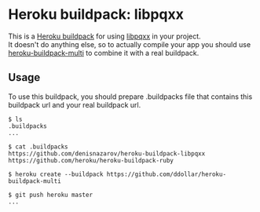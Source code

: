 Heroku buildpack: libpqxx
=======================

This is a [Heroku buildpack](http://devcenter.heroku.com/articles/buildpacks) for using [libpqxx](http://pqxx.org/development/libpqxx/) in your project.  
It doesn't do anything else, so to actually compile your app you should use [heroku-buildpack-multi](https://github.com/ddollar/heroku-buildpack-multi) to combine it with a real buildpack.

Usage
-----
To use this buildpack, you should prepare .buildpacks file that contains this buildpack url and your real buildpack url.  

    $ ls
    .buildpacks
    ...
    
    $ cat .buildpacks
    https://github.com/denisnazarov/heroku-buildpack-libpqxx
    https://github.com/heroku/heroku-buildpack-ruby

    $ heroku create --buildpack https://github.com/ddollar/heroku-buildpack-multi

    $ git push heroku master
    ...
